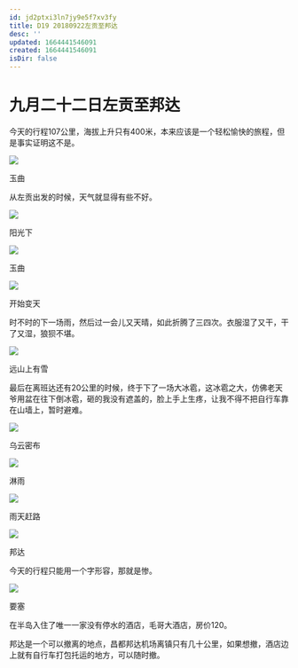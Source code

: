 ```yaml
---
id: jd2ptxi3ln7jy9e5f7xv3fy
title: D19 20180922左贡至邦达
desc: ''
updated: 1664441546091
created: 1664441546091
isDir: false
---
```

# 九月二十二日左贡至邦达

今天的行程107公里，海拔上升只有400米，本来应该是一个轻松愉快的旅程，但是事实证明这不是。

![](https://ridemypic.oss-cn-chengdu.aliyuncs.com/rideimg/2616645-21865841335f1dd4.jpg)  

玉曲

从左贡出发的时候，天气就显得有些不好。  

![](https://ridemypic.oss-cn-chengdu.aliyuncs.com/rideimg/2616645-904fa470c764eb4e.jpg)  

阳光下

![](https://ridemypic.oss-cn-chengdu.aliyuncs.com/rideimg/2616645-b233f5db4d59af0a.jpg)  

玉曲

![](https://ridemypic.oss-cn-chengdu.aliyuncs.com/rideimg/2616645-c4d5d31119a60da4.jpg)  

开始变天

时不时的下一场雨，然后过一会儿又天晴，如此折腾了三四次。衣服湿了又干，干了又湿，狼狈不堪。

![](https://ridemypic.oss-cn-chengdu.aliyuncs.com/rideimg/2616645-6736aa404a559789.jpg)  

远山上有雪

最后在离班达还有20公里的时候，终于下了一场大冰雹，这冰雹之大，仿佛老天爷用盆在往下倒冰雹，砸的我没有遮盖的，脸上手上生疼，让我不得不把自行车靠在山墙上，暂时避难。

![](https://ridemypic.oss-cn-chengdu.aliyuncs.com/rideimg/2616645-1747c3b143319911.jpg)  

乌云密布

  

![](https://ridemypic.oss-cn-chengdu.aliyuncs.com/rideimg/2616645-45770a9336cad051.jpg)  

淋雨

![](https://ridemypic.oss-cn-chengdu.aliyuncs.com/rideimg/2616645-7b22c989a19cbd12.jpg)  

雨天赶路

![](https://ridemypic.oss-cn-chengdu.aliyuncs.com/rideimg/2616645-e94ce7c26e7a5e70.jpg)  

邦达

今天的行程只能用一个字形容，那就是惨。

![](https://ridemypic.oss-cn-chengdu.aliyuncs.com/rideimg/2616645-d6f70669d3a142c6.jpg)  

要塞

在半岛入住了唯一一家没有停水的酒店，毛哥大酒店，房价120。

邦达是一个可以撤离的地点，昌都邦达机场离镇只有几十公里，如果想撤，酒店边上就有自行车打包托运的地方，可以随时撤。
